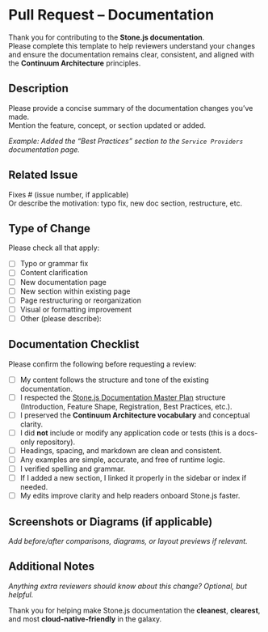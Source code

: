 # Pull Request – Documentation

Thank you for contributing to the **Stone.js documentation**.  
Please complete this template to help reviewers understand your changes and ensure the documentation remains clear, consistent, and aligned with the **Continuum Architecture** principles.

## Description

Please provide a concise summary of the documentation changes you’ve made.  
Mention the feature, concept, or section updated or added.

_Example: Added the “Best Practices” section to the `Service Providers` documentation page._

## Related Issue

Fixes # (issue number, if applicable)  
Or describe the motivation: typo fix, new doc section, restructure, etc.

## Type of Change

Please check all that apply:

- [ ] Typo or grammar fix
- [ ] Content clarification
- [ ] New documentation page
- [ ] New section within existing page
- [ ] Page restructuring or reorganization
- [ ] Visual or formatting improvement
- [ ] Other (please describe):

## Documentation Checklist

Please confirm the following before requesting a review:

- [ ] My content follows the structure and tone of the existing documentation.
- [ ] I respected the [Stone.js Documentation Master Plan](https://github.com/stonemjs/docs#readme) structure (Introduction, Feature Shape, Registration, Best Practices, etc.).
- [ ] I preserved the **Continuum Architecture vocabulary** and conceptual clarity.
- [ ] I did **not** include or modify any application code or tests (this is a docs-only repository).
- [ ] Headings, spacing, and markdown are clean and consistent.
- [ ] Any examples are simple, accurate, and free of runtime logic.
- [ ] I verified spelling and grammar.
- [ ] If I added a new section, I linked it properly in the sidebar or index if needed.
- [ ] My edits improve clarity and help readers onboard Stone.js faster.

## Screenshots or Diagrams (if applicable)

_Add before/after comparisons, diagrams, or layout previews if relevant._

## Additional Notes

_Anything extra reviewers should know about this change? Optional, but helpful._

Thank you for helping make Stone.js documentation the **cleanest**, **clearest**, and most **cloud-native-friendly** in the galaxy.
